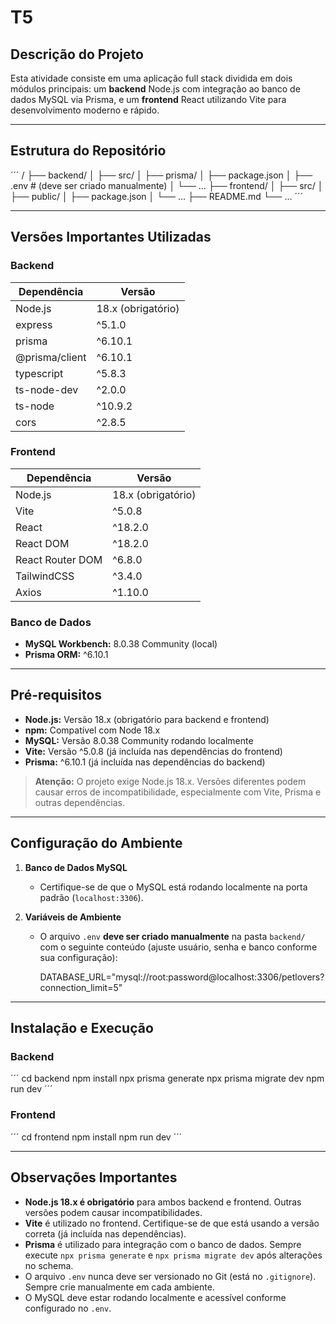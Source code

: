 # T5

## Descrição do Projeto

Esta atividade consiste em uma aplicação full stack dividida em dois módulos principais: um **backend** Node.js com integração ao banco de dados MySQL via Prisma, e um **frontend** React utilizando Vite para desenvolvimento moderno e rápido.

---

## Estrutura do Repositório

´´´
/
├── backend/
│   ├── src/
│   ├── prisma/
│   ├── package.json
│   ├── .env # (deve ser criado manualmente)
│   └── ...
├── frontend/
│   ├── src/
│   ├── public/
│   ├── package.json
│   └── ...
├── README.md
└── ...
´´´

---

## Versões Importantes Utilizadas

### Backend

| Dependência         | Versão              |
|---------------------|---------------------|
| Node.js             | 18.x (obrigatório)  |
| express             | ^5.1.0              |
| prisma              | ^6.10.1             |
| @prisma/client      | ^6.10.1             |
| typescript          | ^5.8.3              |
| ts-node-dev         | ^2.0.0              |
| ts-node             | ^10.9.2             |
| cors                | ^2.8.5              |

### Frontend

| Dependência         | Versão              |
|---------------------|---------------------|
| Node.js             | 18.x (obrigatório)  |
| Vite                | ^5.0.8              |
| React               | ^18.2.0             |
| React DOM           | ^18.2.0             |
| React Router DOM    | ^6.8.0              |
| TailwindCSS         | ^3.4.0              |
| Axios               | ^1.10.0             |

### Banco de Dados

- **MySQL Workbench:** 8.0.38 Community (local)
- **Prisma ORM:** ^6.10.1

---

## Pré-requisitos

- **Node.js:** Versão 18.x (obrigatório para backend e frontend)
- **npm:** Compatível com Node 18.x
- **MySQL:** Versão 8.0.38 Community rodando localmente
- **Vite:** Versão ^5.0.8 (já incluída nas dependências do frontend)
- **Prisma:** ^6.10.1 (já incluída nas dependências do backend)

> **Atenção:** O projeto exige Node.js 18.x. Versões diferentes podem causar erros de incompatibilidade, especialmente com Vite, Prisma e outras dependências.

---

## Configuração do Ambiente

1. **Banco de Dados MySQL**
   - Certifique-se de que o MySQL está rodando localmente na porta padrão (`localhost:3306`).

2. **Variáveis de Ambiente**
   - O arquivo `.env` **deve ser criado manualmente** na pasta `backend/` com o seguinte conteúdo (ajuste usuário, senha e banco conforme sua configuração):

     DATABASE_URL="mysql://root:password@localhost:3306/petlovers?connection_limit=5"

---

## Instalação e Execução

### Backend

´´´
cd backend
npm install
npx prisma generate
npx prisma migrate dev
npm run dev
´´´

### Frontend

´´´
cd frontend
npm install
npm run dev
´´´

---

## Observações Importantes

- **Node.js 18.x é obrigatório** para ambos backend e frontend. Outras versões podem causar incompatibilidades.
- **Vite** é utilizado no frontend. Certifique-se de que está usando a versão correta (já incluída nas dependências).
- **Prisma** é utilizado para integração com o banco de dados. Sempre execute `npx prisma generate` e `npx prisma migrate dev` após alterações no schema.
- O arquivo `.env` nunca deve ser versionado no Git (está no `.gitignore`). Sempre crie manualmente em cada ambiente.
- O MySQL deve estar rodando localmente e acessível conforme configurado no `.env`.


